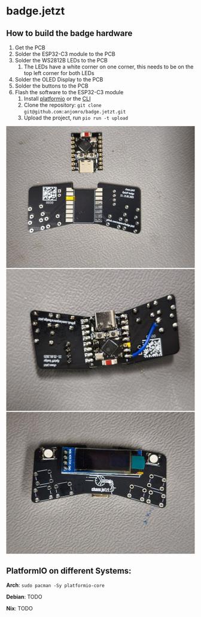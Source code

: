# badge.jetzt


## How to build the badge hardware

1. Get the PCB
2. Solder the ESP32-C3 module to the PCB
3. Solder the WS2812B LEDs to the PCB
   1. The LEDs have a white corner on one corner, this needs to be on the top left corner for both LEDs
4. Solder the OLED Display to the PCB
5. Solder the buttons to the PCB
6. Flash the software to the ESP32-C3 module
   1. Install [platformio](https://platformio.org/platformio-ide) or the [CLI](https://docs.platformio.org/en/latest/core/index.html)
   2. Clone the repository: `git clone git@github.com:anjomro/badge.jetzt.git`
   3. Upload the project, run `pio run -t upload`

![ESP-C3 with PCB](images/esp_with_pcb_separated.jpg "ESP-C3 with PCB separated")
![ESP-C3 with PCB soldered](images/esp_with_pcb_soldered.jpg "ESP-C3 with PCB soldered")
![PCB front with display](images/pcb_with_display.jpg "PCB with display soldered on ti")

## PlatformIO on different Systems:
**Arch**: `sudo pacman -Sy platformio-core`

**Debian**: TODO

**Nix**: TODO
